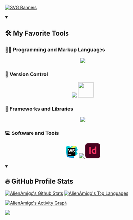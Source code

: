 [![SVG Banners](https://svg-banners.vercel.app/api?type=typeWriter&text1=Peter%20Ryzhov%20👨‍💻%20|%20I%20love%20coding!❤️💻&width=800&height=150)](https://github.com/Akshay090/svg-banners)

<details open> 
  <summary><h2>🛠️ My Favorite Tools</h2></summary>
  <!-- Some badges are from https://github.com/Ileriayo/markdown-badges -->

<h3>👨‍💻 Programming and Markup Languages</h3>

  <p align="center">
    <a href="https://skillicons.dev">
      <img src="https://skillicons.dev/icons?i=html,css,sass,pug,js,ts,py,md,svg,regex" />
    </a>
  </p>

<h3>💾 Version Control</h3>
  <p align="center">
      <img src="https://skillicons.dev/icons?i=git,github,gitlab" />
    <img src="https://user-images.githubusercontent.com/25181517/192108375-268c35e6-ab26-44b2-88bf-e3121a4e5083.png" height="50" width="50">
  </p>

<h3>🧰 Frameworks and Libraries</h3>

  <p align="center">
    <a href="https://skillicons.dev">
      <img src="https://skillicons.dev/icons?i=nodejs,react,styledcomponents,redux,laravel,bootstrap" />
    </a>
  </p>

[//]: # (<h3>☁️ Cloud Hosting</h3>)

[//]: # ()
[//]: # (  <p align="center">)

[//]: # (    <a href="https://skillicons.dev">)

[//]: # (      <img src="https://skillicons.dev/icons?i=aws,gcp,cloudflare,firebase,heroku,vercel,netlify" />)

[//]: # (    </a>)

[//]: # (  </p>)

[//]: # (<h3>🗄️ Databases </h3>)

[//]: # ()
[//]: # (  <p align="center">)

[//]: # (    <a href="https://skillicons.dev">)

[//]: # (      <img src="https://skillicons.dev/icons?i=mysql,dynamodb,mongodb,sqlite,postgres" />)

[//]: # (    </a>)

[//]: # (  </p>)

<h3>💻 Software and Tools</h3>

<p align="center">
<img src="img/WebStorm_Icon.svg" alt="Альтернативный текст" width="40" height="40" />
    
<a href="https://skillicons.dev">
  <img src="https://skillicons.dev/icons?i=vscode,gulp,webpack,vite,bash,codepen,figma,ai,ps" />
</a>
<img src="img/Adobe_ID.svg" alt="Альтернативный текст" width="48" height="48" />
</p>

</details>

<details open> 
  <summary><h2>🔥 GitHub Profile Stats</h2></summary>
<!-- https://github.com/anuraghazra/github-readme-stats -->

<a href="https://github.com/anuraghazra/github-readme-stats"><img alt="AlienAmigo's Github Stats" src="https://denvercoder1-github-readme-stats.vercel.app/api/?username=AlienAmigo&show_icons=true&include_all_commits=true&count_private=true&theme=react&hide_border=true&bg_color=1F222E&title_color=F85D7F&icon_color=F8D866" height="192px"/></a>
<a href="https://github.com/anuraghazra/github-readme-stats"><img alt="AlienAmigo's Top Languages" src="https://github-readme-stats.vercel.app/api/top-langs/?username=AlienAmigo&langs_count=8&layout=compact&theme=react&hide_border=true&bg_color=1F222E&title_color=F85D7F&icon_color=F8D866&hide=Jupyter%20Notebook" height="192px"/></a>
<br/>

  <!-- https://github.com/ashutosh00710/github-readme-activity-graph -->

<a href="https://github.com/ashutosh00710/github-readme-activity-graph"><img alt="AlienAmigo's Activity Graph" src="https://github-readme-activity-graph.cyclic.app/graph/?username=AlienAmigo&bg_color=1F222E&color=F8D866&line=F85D7F&point=FFFFFF&hide_border=true" /></a>

</details>

[![](https://visitcount.itsvg.in/api?id=AlienAmigo&icon=0&color=3)](https://visitcount.itsvg.in)


[//]: # (### HELLO!👋)

<!--
**AlienAmigo/AlienAmigo** is a ✨ _special_ ✨ repository because its `README.md` (this file) appears on your GitHub profile.

Here are some ideas to get you started:

- 🔭 I’m currently working on ...
- 🌱 I’m currently learning ...
- 👯 I’m looking to collaborate on ...
- 🤔 I’m looking for help with ...
- 💬 Ask me about ...
- 📫 How to reach me: ...
- 😄 Pronouns: ...
- ⚡ Fun fact: ...
-->
